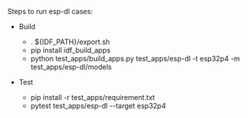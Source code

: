 
Steps to run esp-dl cases:

- Build
  - . ${IDF_PATH}/export.sh
  - pip install idf_build_apps
  - python test_apps/build_apps.py test_apps/esp-dl -t esp32p4 -m test_apps/esp-dl/models

- Test
  - pip install -r test_apps/requirement.txt
  - pytest test_apps/esp-dl --target esp32p4